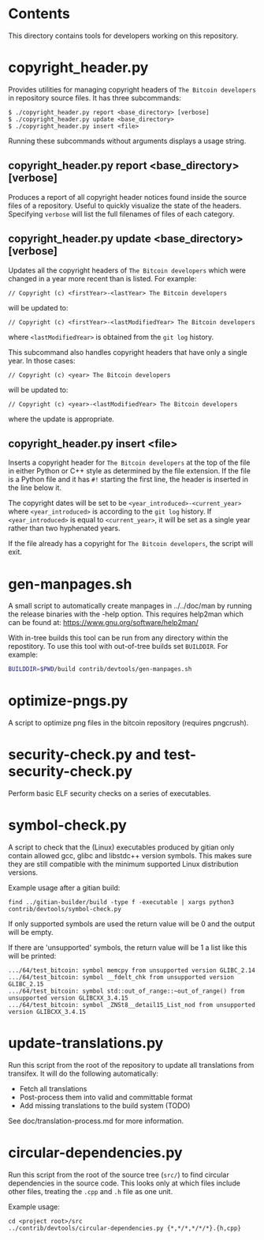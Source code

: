Contents
========
This directory contains tools for developers working on this repository.

copyright\_header.py
====================

Provides utilities for managing copyright headers of `The Bitcoin developers`
in repository source files. It has three subcommands:

```
$ ./copyright_header.py report <base_directory> [verbose]
$ ./copyright_header.py update <base_directory>
$ ./copyright_header.py insert <file>
```
Running these subcommands without arguments displays a usage string.

copyright\_header.py report \<base\_directory\> [verbose]
---------------------------------------------------------

Produces a report of all copyright header notices found inside the source files
of a repository. Useful to quickly visualize the state of the headers.
Specifying `verbose` will list the full filenames of files of each category.

copyright\_header.py update \<base\_directory\> [verbose]
---------------------------------------------------------
Updates all the copyright headers of `The Bitcoin developers` which were changed
in a year more recent than is listed. For example:
```
// Copyright (c) <firstYear>-<lastYear> The Bitcoin developers
```
will be updated to:
```
// Copyright (c) <firstYear>-<lastModifiedYear> The Bitcoin developers
```
where `<lastModifiedYear>` is obtained from the `git log` history.

This subcommand also handles copyright headers that have only a single year. In
those cases:
```
// Copyright (c) <year> The Bitcoin developers
```
will be updated to:
```
// Copyright (c) <year>-<lastModifiedYear> The Bitcoin developers
```
where the update is appropriate.

copyright\_header.py insert \<file\>
------------------------------------
Inserts a copyright header for `The Bitcoin developers` at the top of the file
in either Python or C++ style as determined by the file extension. If the file
is a Python file and it has  `#!` starting the first line, the header is
inserted in the line below it.

The copyright dates will be set to be `<year_introduced>-<current_year>` where
`<year_introduced>` is according to the `git log` history. If
`<year_introduced>` is equal to `<current_year>`, it will be set as a single
year rather than two hyphenated years.

If the file already has a copyright for `The Bitcoin developers`, the script
will exit.

gen-manpages.sh
===============

A small script to automatically create manpages in ../../doc/man by running the release binaries with the -help option.
This requires help2man which can be found at: https://www.gnu.org/software/help2man/

With in-tree builds this tool can be run from any directory within the
repostitory. To use this tool with out-of-tree builds set `BUILDDIR`. For
example:

```bash
BUILDDIR=$PWD/build contrib/devtools/gen-manpages.sh
```

optimize-pngs.py
================

A script to optimize png files in the bitcoin
repository (requires pngcrush).

security-check.py and test-security-check.py
============================================

Perform basic ELF security checks on a series of executables.

symbol-check.py
===============

A script to check that the (Linux) executables produced by gitian only contain
allowed gcc, glibc and libstdc++ version symbols. This makes sure they are
still compatible with the minimum supported Linux distribution versions.

Example usage after a gitian build:

```
find ../gitian-builder/build -type f -executable | xargs python3 contrib/devtools/symbol-check.py
```

If only supported symbols are used the return value will be 0 and the output will be empty.

If there are 'unsupported' symbols, the return value will be 1 a list like this will be printed:

```
.../64/test_bitcoin: symbol memcpy from unsupported version GLIBC_2.14
.../64/test_bitcoin: symbol __fdelt_chk from unsupported version GLIBC_2.15
.../64/test_bitcoin: symbol std::out_of_range::~out_of_range() from unsupported version GLIBCXX_3.4.15
.../64/test_bitcoin: symbol _ZNSt8__detail15_List_nod from unsupported version GLIBCXX_3.4.15
```

update-translations.py
======================

Run this script from the root of the repository to update all translations from transifex.
It will do the following automatically:

- Fetch all translations
- Post-process them into valid and committable format
- Add missing translations to the build system (TODO)

See doc/translation-process.md for more information.

circular-dependencies.py
========================

Run this script from the root of the source tree (`src/`) to find circular dependencies in the source code.
This looks only at which files include other files, treating the `.cpp` and `.h` file as one unit.

Example usage:

```
cd <project root>/src
../contrib/devtools/circular-dependencies.py {*,*/*,*/*/*}.{h,cpp}
```
